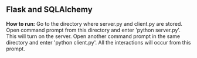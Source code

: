 ## Flask and SQLAlchemy

**How to run:** Go to the directory where server.py and client.py are stored.
Open command prompt from this directory and enter 'python server.py'. This will turn on the server.
Open another command prompt in the same directory and enter 'python client.py'. All the interactions will occur from this prompt.
